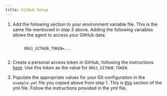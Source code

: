 ```yaml
---
title: GitHub Setup
---
```


1. Add the following section to your environment variable file. This is the same file mentioned in step 3 above. Adding the following variables allows the agent to access your GitHub data:
    <p class="code-block"><code>
        ORG1_GITHUB_TOKEN=...
    </code></p>

2. Create a personal access token in GitHub, following the instructions [here](https://docs.github.com/en/github/authenticating-to-github/keeping-your-account-and-data-secure/creating-a-personal-access-token). Use this token as the value for `ORG1_GITHUB_TOKEN`.

3. Populate the appropriate values for your Git configuration in the `example.yml` file you copied above from step 1. This is [this](https://github.com/Jellyfish-AI/jf_agent/blob/master/example.yml#L114-L211) section of the yml file. Follow the instructions provided in the yml file.

